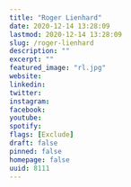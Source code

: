 ```yaml
---
title: "Roger Lienhard"
date: 2020-12-14 13:28:09
lastmod: 2020-12-14 13:28:09
slug: /roger-lienhard
description: ""
excerpt: ""
featured_image: "rl.jpg"
website: 
linkedin: 
twitter: 
instagram: 
facebook: 
youtube: 
spotify: 
flags: [Exclude]
draft: false
pinned: false
homepage: false
uuid: 8111
---
```


